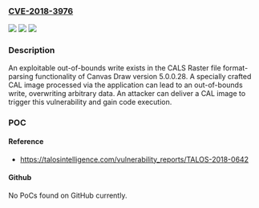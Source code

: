 ### [CVE-2018-3976](https://cve.mitre.org/cgi-bin/cvename.cgi?name=CVE-2018-3976)
![](https://img.shields.io/static/v1?label=Product&message=ACD%20Systems&color=blue)
![](https://img.shields.io/static/v1?label=Version&message=ACDSystems%20Canvas%20Draw%205.0.0.28%20&color=brightgreen)
![](https://img.shields.io/static/v1?label=Vulnerability&message=Out%20of%20bounds%20write%20code%20execution&color=brightgreen)

### Description

An exploitable out-of-bounds write exists in the CALS Raster file format-parsing functionality of Canvas Draw version 5.0.0.28. A specially crafted CAL image processed via the application can lead to an out-of-bounds write, overwriting arbitrary data. An attacker can deliver a CAL image to trigger this vulnerability and gain code execution.

### POC

#### Reference
- https://talosintelligence.com/vulnerability_reports/TALOS-2018-0642

#### Github
No PoCs found on GitHub currently.

